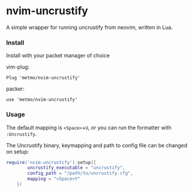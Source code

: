 # nvim-uncrustify

A simple wrapper for running uncrustify from neovim, written in Lua.

### Install

Install with your packet manager of choice

vim-plug:
```vim
Plug 'metmo/nvim-uncrustify'
```

packer:
```vim
use 'metmo/nvim-uncrustify'
```

### Usage

The default mapping is `<Space>`+`U`, or you can run the formatter with `:Uncrustify`.

The Uncrustify binary, keymapping and path to config file can be changed on setup:

```lua
require('nvim-uncrustify').setup({
        uncrustify_executable = "uncrustify",
        config_path = "/path/to/uncrustify.cfg",
        mapping = "<Space>Y"
    })
```

